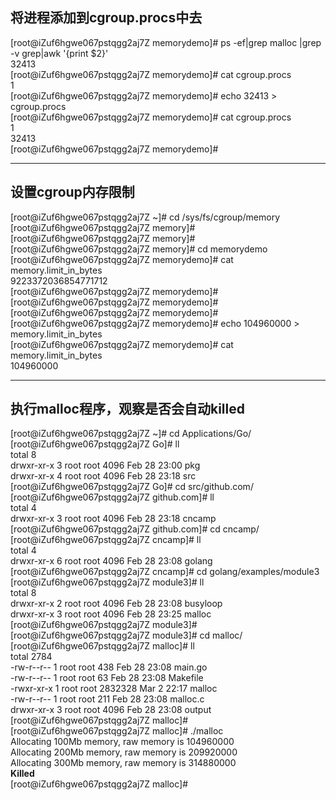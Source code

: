 ## 将进程添加到cgroup.procs中去

[root@iZuf6hgwe067pstqgg2aj7Z memorydemo]# ps -ef|grep malloc |grep -v grep|awk '{print $2}'  
32413  
[root@iZuf6hgwe067pstqgg2aj7Z memorydemo]# cat cgroup.procs  
1  
[root@iZuf6hgwe067pstqgg2aj7Z memorydemo]# echo 32413 > cgroup.procs  
[root@iZuf6hgwe067pstqgg2aj7Z memorydemo]# cat cgroup.procs   
1  
32413  
[root@iZuf6hgwe067pstqgg2aj7Z memorydemo]#  

---

## 设置cgroup内存限制
[root@iZuf6hgwe067pstqgg2aj7Z ~]# cd /sys/fs/cgroup/memory  
[root@iZuf6hgwe067pstqgg2aj7Z memory]#   
[root@iZuf6hgwe067pstqgg2aj7Z memory]#   
[root@iZuf6hgwe067pstqgg2aj7Z memory]# cd memorydemo  
[root@iZuf6hgwe067pstqgg2aj7Z memorydemo]# cat memory.limit_in_bytes  
9223372036854771712  
[root@iZuf6hgwe067pstqgg2aj7Z memorydemo]#   
[root@iZuf6hgwe067pstqgg2aj7Z memorydemo]#   
[root@iZuf6hgwe067pstqgg2aj7Z memorydemo]#   
[root@iZuf6hgwe067pstqgg2aj7Z memorydemo]# echo 104960000 > memory.limit_in_bytes  
[root@iZuf6hgwe067pstqgg2aj7Z memorydemo]# cat memory.limit_in_bytes  
104960000  

---
## 执行malloc程序，观察是否会自动killed
[root@iZuf6hgwe067pstqgg2aj7Z ~]# cd Applications/Go/  
[root@iZuf6hgwe067pstqgg2aj7Z Go]# ll  
total 8  
drwxr-xr-x 3 root root 4096 Feb 28 23:00 pkg  
drwxr-xr-x 4 root root 4096 Feb 28 23:18 src  
[root@iZuf6hgwe067pstqgg2aj7Z Go]# cd src/github.com/  
[root@iZuf6hgwe067pstqgg2aj7Z github.com]# ll  
total 4  
drwxr-xr-x 3 root root 4096 Feb 28 23:18 cncamp  
[root@iZuf6hgwe067pstqgg2aj7Z github.com]# cd cncamp/  
[root@iZuf6hgwe067pstqgg2aj7Z cncamp]# ll  
total 4  
drwxr-xr-x 6 root root 4096 Feb 28 23:08 golang  
[root@iZuf6hgwe067pstqgg2aj7Z cncamp]# cd golang/examples/module3  
[root@iZuf6hgwe067pstqgg2aj7Z module3]# ll  
total 8  
drwxr-xr-x 2 root root 4096 Feb 28 23:08 busyloop  
drwxr-xr-x 3 root root 4096 Feb 28 23:25 malloc  
[root@iZuf6hgwe067pstqgg2aj7Z module3]#   
[root@iZuf6hgwe067pstqgg2aj7Z module3]# cd malloc/  
[root@iZuf6hgwe067pstqgg2aj7Z malloc]# ll  
total 2784  
-rw-r--r-- 1 root root     438 Feb 28 23:08 main.go  
-rw-r--r-- 1 root root      63 Feb 28 23:08 Makefile  
-rwxr-xr-x 1 root root 2832328 Mar  2 22:17 malloc  
-rw-r--r-- 1 root root     211 Feb 28 23:08 malloc.c  
drwxr-xr-x 3 root root    4096 Feb 28 23:08 output  
[root@iZuf6hgwe067pstqgg2aj7Z malloc]#   
[root@iZuf6hgwe067pstqgg2aj7Z malloc]# ./malloc   
Allocating 100Mb memory, raw memory is 104960000  
Allocating 200Mb memory, raw memory is 209920000  
Allocating 300Mb memory, raw memory is 314880000  
**Killed**  
[root@iZuf6hgwe067pstqgg2aj7Z malloc]#   
